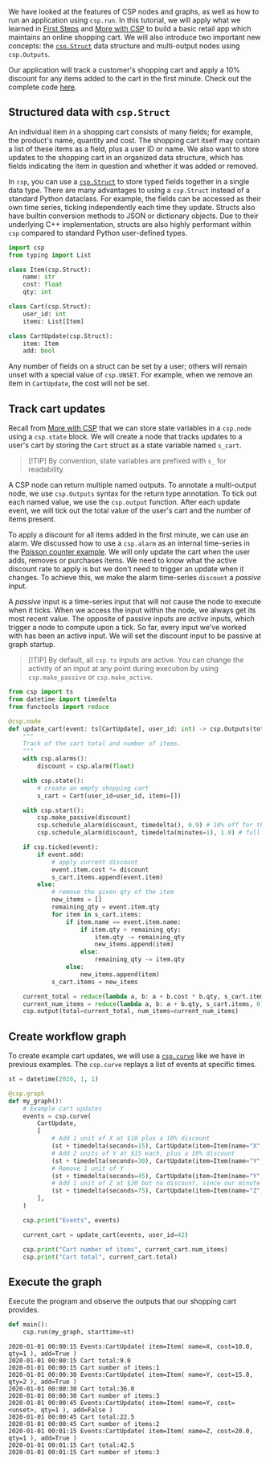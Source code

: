We have looked at the features of CSP nodes and graphs, as well as how to run an application using `csp.run`. In this tutorial, we will apply what we learned in [First Steps](First-Steps) and [More with CSP](More-with-CSP) to build a basic retail app which maintains an online shopping cart.
We will also introduce two important new concepts: the [`csp.Struct`](csp.Struct-API) data structure and multi-output nodes using `csp.Outputs`.

Our application will track a customer's shopping cart and apply a 10% discount for any items added to the cart in the first minute. Check out the complete code [here](examples/01_basics/e5_retail_cart.py).

## Structured data with `csp.Struct`

An individual item in a shopping cart consists of many fields; for example, the product's name, quantity and cost. The shopping cart itself may contain a list of these items as a field, plus a user ID or name. We also want to store updates to the shopping cart in an organized data structure, which has fields indicating the item in question and whether it was added or removed.

In `csp`, you can use a [`csp.Struct`](csp.Struct-API) to store typed fields together in a single data type. There are many advantages to using a `csp.Struct` instead of a standard Python dataclass. For example, the fields can be accessed as their own time series, ticking independently each time they update. Structs also have builtin conversion methods to JSON or dictionary objects. Due to their underlying C++ implementation, structs are also highly performant within `csp` compared to standard Python user-defined types.

```python
import csp
from typing import List

class Item(csp.Struct):
    name: str
    cost: float
    qty: int

class Cart(csp.Struct):
    user_id: int
    items: List[Item]

class CartUpdate(csp.Struct):
    item: Item
    add: bool
```

Any number of fields on a struct can be set by a user; others will remain unset with a special value of `csp.UNSET`. For example, when we remove an item in `CartUpdate`, the cost will not be set.

## Track cart updates

Recall from [More with CSP](More-with-CSP) that we can store state variables in a `csp.node` using a `csp.state` block. We will create a node that tracks updates to a user's cart by storing the `Cart` struct as a state variable named `s_cart`.

> \[!TIP\]
> By convention, state variables are prefixed with `s_` for readability.

A CSP node can return multiple named outputs. To annotate a multi-output node, we use `csp.Outputs` syntax for the return type annotation. To tick out each named value, we use the `csp.output` function. After each update event, we will tick out the total value of the user's cart and the number of items present.

To apply a discount for all items added in the first minute, we can use an alarm. We discussed how to use a `csp.alarm` as an internal time-series in the [Poisson counter example](More-with-CSP). We will only update the cart when the user adds, removes or purchases items. We need to know what the active discount rate to apply is but we don't need to trigger an update when it changes. To achieve this, we make the alarm time-series `discount` a *passive* input.

A *passive* input is a time-series input that will not cause the node to execute when it ticks. When we access the input within the node, we always get its most recent value. The opposite of passive inputs are *active* inputs, which trigger a node to compute upon a tick. So far, every input we've worked with has been an active input. We will set the discount input to be passive at graph startup.

> \[!TIP\]
> By default, all `csp.ts` inputs are active. You can change the activity of an input at any point during execution by using `csp.make_passive` or `csp.make_active`.

```python
from csp import ts
from datetime import timedelta
from functools import reduce

@csp.node
def update_cart(event: ts[CartUpdate], user_id: int) -> csp.Outputs(total=ts[float], num_items=ts[int]):
    """
    Track of the cart total and number of items.
    """
    with csp.alarms():
        discount = csp.alarm(float)

    with csp.state():
        # create an empty shopping cart
        s_cart = Cart(user_id=user_id, items=[])

    with csp.start():
        csp.make_passive(discount)
        csp.schedule_alarm(discount, timedelta(), 0.9) # 10% off for the first minute
        csp.schedule_alarm(discount, timedelta(minutes=1), 1.0) # full price after!

    if csp.ticked(event):
        if event.add:
            # apply current discount
            event.item.cost *= discount
            s_cart.items.append(event.item)
        else:
            # remove the given qty of the item
            new_items = []
            remaining_qty = event.item.qty
            for item in s_cart.items:
                if item.name == event.item.name:
                    if item.qty > remaining_qty:
                        item.qty -= remaining_qty
                        new_items.append(item)
                    else:
                        remaining_qty -= item.qty
                else:
                    new_items.append(item)
            s_cart.items = new_items

    current_total = reduce(lambda a, b: a + b.cost * b.qty, s_cart.items, 0)
    current_num_items = reduce(lambda a, b: a + b.qty, s_cart.items, 0)
    csp.output(total=current_total, num_items=current_num_items)
```

## Create workflow graph

To create example cart updates, we will use a [`csp.curve`](Base-Adapters-API#cspcurve) like we have in previous examples. The `csp.curve` replays a list of events at specific times.

```python
st = datetime(2020, 1, 1)

@csp.graph
def my_graph():
    # Example cart updates
    events = csp.curve(
        CartUpdate,
        [
            # Add 1 unit of X at $10 plus a 10% discount
            (st + timedelta(seconds=15), CartUpdate(item=Item(name="X", cost=10, qty=1), add=True)),
            # Add 2 units of Y at $15 each, plus a 10% discount
            (st + timedelta(seconds=30), CartUpdate(item=Item(name="Y", cost=15, qty=2), add=True)),
            # Remove 1 unit of Y
            (st + timedelta(seconds=45), CartUpdate(item=Item(name="Y", qty=1), add=False)),
            # Add 1 unit of Z at $20 but no discount, since our minute expired
            (st + timedelta(seconds=75), CartUpdate(item=Item(name="Z", cost=20, qty=1), add=True)),
        ],
    )

    csp.print("Events", events)

    current_cart = update_cart(events, user_id=42)

    csp.print("Cart number of items", current_cart.num_items)
    csp.print("Cart total", current_cart.total)
```

## Execute the graph

Execute the program and observe the outputs that our shopping cart provides.

```python
def main():
    csp.run(my_graph, starttime=st)
```

```raw
2020-01-01 00:00:15 Events:CartUpdate( item=Item( name=X, cost=10.0, qty=1 ), add=True )
2020-01-01 00:00:15 Cart total:9.0
2020-01-01 00:00:15 Cart number of items:1
2020-01-01 00:00:30 Events:CartUpdate( item=Item( name=Y, cost=15.0, qty=2 ), add=True )
2020-01-01 00:00:30 Cart total:36.0
2020-01-01 00:00:30 Cart number of items:3
2020-01-01 00:00:45 Events:CartUpdate( item=Item( name=Y, cost=<unset>, qty=1 ), add=False )
2020-01-01 00:00:45 Cart total:22.5
2020-01-01 00:00:45 Cart number of items:2
2020-01-01 00:01:15 Events:CartUpdate( item=Item( name=Z, cost=20.0, qty=1 ), add=True )
2020-01-01 00:01:15 Cart total:42.5
2020-01-01 00:01:15 Cart number of items:3
```
